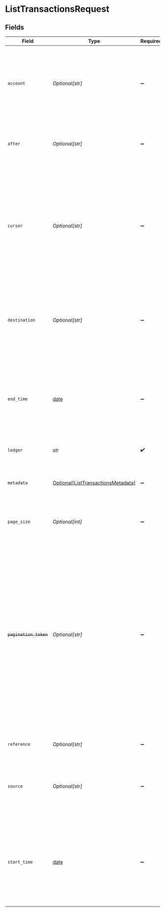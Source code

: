 # ListTransactionsRequest


## Fields

| Field                                                                                                                                                                                                                                                                                                                                                                                                                      | Type                                                                                                                                                                                                                                                                                                                                                                                                                       | Required                                                                                                                                                                                                                                                                                                                                                                                                                   | Description                                                                                                                                                                                                                                                                                                                                                                                                                | Example                                                                                                                                                                                                                                                                                                                                                                                                                    |
| -------------------------------------------------------------------------------------------------------------------------------------------------------------------------------------------------------------------------------------------------------------------------------------------------------------------------------------------------------------------------------------------------------------------------- | -------------------------------------------------------------------------------------------------------------------------------------------------------------------------------------------------------------------------------------------------------------------------------------------------------------------------------------------------------------------------------------------------------------------------- | -------------------------------------------------------------------------------------------------------------------------------------------------------------------------------------------------------------------------------------------------------------------------------------------------------------------------------------------------------------------------------------------------------------------------- | -------------------------------------------------------------------------------------------------------------------------------------------------------------------------------------------------------------------------------------------------------------------------------------------------------------------------------------------------------------------------------------------------------------------------- | -------------------------------------------------------------------------------------------------------------------------------------------------------------------------------------------------------------------------------------------------------------------------------------------------------------------------------------------------------------------------------------------------------------------------- |
| `account`                                                                                                                                                                                                                                                                                                                                                                                                                  | *Optional[str]*                                                                                                                                                                                                                                                                                                                                                                                                            | :heavy_minus_sign:                                                                                                                                                                                                                                                                                                                                                                                                         | Filter transactions with postings involving given account, either as source or destination (regular expression placed between ^ and $).                                                                                                                                                                                                                                                                                    | users:001                                                                                                                                                                                                                                                                                                                                                                                                                  |
| `after`                                                                                                                                                                                                                                                                                                                                                                                                                    | *Optional[str]*                                                                                                                                                                                                                                                                                                                                                                                                            | :heavy_minus_sign:                                                                                                                                                                                                                                                                                                                                                                                                         | Pagination cursor, will return transactions after given txid (in descending order).                                                                                                                                                                                                                                                                                                                                        | 1234                                                                                                                                                                                                                                                                                                                                                                                                                       |
| `cursor`                                                                                                                                                                                                                                                                                                                                                                                                                   | *Optional[str]*                                                                                                                                                                                                                                                                                                                                                                                                            | :heavy_minus_sign:                                                                                                                                                                                                                                                                                                                                                                                                         | Parameter used in pagination requests. Maximum page size is set to 15.<br/>Set to the value of next for the next page of results.<br/>Set to the value of previous for the previous page of results.<br/>No other parameters can be set when this parameter is set.<br/>                                                                                                                                                   | aHR0cHM6Ly9nLnBhZ2UvTmVrby1SYW1lbj9zaGFyZQ==                                                                                                                                                                                                                                                                                                                                                                               |
| `destination`                                                                                                                                                                                                                                                                                                                                                                                                              | *Optional[str]*                                                                                                                                                                                                                                                                                                                                                                                                            | :heavy_minus_sign:                                                                                                                                                                                                                                                                                                                                                                                                         | Filter transactions with postings involving given account at destination (regular expression placed between ^ and $).                                                                                                                                                                                                                                                                                                      | users:001                                                                                                                                                                                                                                                                                                                                                                                                                  |
| `end_time`                                                                                                                                                                                                                                                                                                                                                                                                                 | [date](https://docs.python.org/3/library/datetime.html#date-objects)                                                                                                                                                                                                                                                                                                                                                       | :heavy_minus_sign:                                                                                                                                                                                                                                                                                                                                                                                                         | Filter transactions that occurred before this timestamp.<br/>The format is RFC3339 and is exclusive (for example, "2023-01-02T15:04:01Z" excludes the first second of 4th minute).<br/>                                                                                                                                                                                                                                    |                                                                                                                                                                                                                                                                                                                                                                                                                            |
| `ledger`                                                                                                                                                                                                                                                                                                                                                                                                                   | *str*                                                                                                                                                                                                                                                                                                                                                                                                                      | :heavy_check_mark:                                                                                                                                                                                                                                                                                                                                                                                                         | Name of the ledger.                                                                                                                                                                                                                                                                                                                                                                                                        | ledger001                                                                                                                                                                                                                                                                                                                                                                                                                  |
| `metadata`                                                                                                                                                                                                                                                                                                                                                                                                                 | [Optional[ListTransactionsMetadata]](../../models/operations/listtransactionsmetadata.md)                                                                                                                                                                                                                                                                                                                                  | :heavy_minus_sign:                                                                                                                                                                                                                                                                                                                                                                                                         | Filter transactions by metadata key value pairs. Nested objects can be used as seen in the example below.                                                                                                                                                                                                                                                                                                                  |                                                                                                                                                                                                                                                                                                                                                                                                                            |
| `page_size`                                                                                                                                                                                                                                                                                                                                                                                                                | *Optional[int]*                                                                                                                                                                                                                                                                                                                                                                                                            | :heavy_minus_sign:                                                                                                                                                                                                                                                                                                                                                                                                         | The maximum number of results to return per page.<br/>                                                                                                                                                                                                                                                                                                                                                                     |                                                                                                                                                                                                                                                                                                                                                                                                                            |
| ~~`pagination_token`~~                                                                                                                                                                                                                                                                                                                                                                                                     | *Optional[str]*                                                                                                                                                                                                                                                                                                                                                                                                            | :heavy_minus_sign:                                                                                                                                                                                                                                                                                                                                                                                                         | : warning: ** DEPRECATED **: This will be removed in a future release, please migrate away from it as soon as possible.<br/><br/>Parameter used in pagination requests. Maximum page size is set to 15.<br/>Set to the value of next for the next page of results.<br/>Set to the value of previous for the previous page of results.<br/>No other parameters can be set when this parameter is set.<br/>Deprecated, please use `cursor` instead.<br/> | aHR0cHM6Ly9nLnBhZ2UvTmVrby1SYW1lbj9zaGFyZQ==                                                                                                                                                                                                                                                                                                                                                                               |
| `reference`                                                                                                                                                                                                                                                                                                                                                                                                                | *Optional[str]*                                                                                                                                                                                                                                                                                                                                                                                                            | :heavy_minus_sign:                                                                                                                                                                                                                                                                                                                                                                                                         | Find transactions by reference field.                                                                                                                                                                                                                                                                                                                                                                                      | ref:001                                                                                                                                                                                                                                                                                                                                                                                                                    |
| `source`                                                                                                                                                                                                                                                                                                                                                                                                                   | *Optional[str]*                                                                                                                                                                                                                                                                                                                                                                                                            | :heavy_minus_sign:                                                                                                                                                                                                                                                                                                                                                                                                         | Filter transactions with postings involving given account at source (regular expression placed between ^ and $).                                                                                                                                                                                                                                                                                                           | users:001                                                                                                                                                                                                                                                                                                                                                                                                                  |
| `start_time`                                                                                                                                                                                                                                                                                                                                                                                                               | [date](https://docs.python.org/3/library/datetime.html#date-objects)                                                                                                                                                                                                                                                                                                                                                       | :heavy_minus_sign:                                                                                                                                                                                                                                                                                                                                                                                                         | Filter transactions that occurred after this timestamp.<br/>The format is RFC3339 and is inclusive (for example, "2023-01-02T15:04:01Z" includes the first second of 4th minute).<br/>                                                                                                                                                                                                                                     |                                                                                                                                                                                                                                                                                                                                                                                                                            |